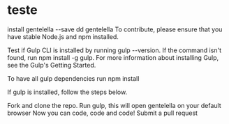 # teste
install gentelella --save
dd gentelella
To contribute, please ensure that you have stable Node.js and npm installed.

Test if Gulp CLI is installed by running gulp --version. If the command isn't found, run npm install -g gulp. For more information about installing Gulp, see the Gulp's Getting Started.

To have all gulp dependencies run npm install

If gulp is installed, follow the steps below.

Fork and clone the repo.
Run gulp, this will open gentelella on your default browser
Now you can code, code and code!
Submit a pull request

